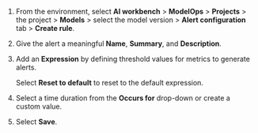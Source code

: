 1.  From the environment, select **AI workbench** > **ModelOps** > **Projects** > the project > **Models** > select the model version > **Alert configuration** tab > **Create rule**.


1.  Give the alert a meaningful **Name**, **Summary**, and **Description**.


1.  Add an **Expression** by defining threshold values for metrics to generate alerts.

    Select **Reset to default** to reset to the default expression.


1.  Select a time duration from the **Occurs for** drop-down or create a custom value.


1.  Select **Save**.


